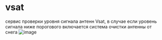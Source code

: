 # vsat

сервис проверки уровня сигнала антенн Vsat, в случае если уровень сигнала ниже порогового включается система очистки антенны от снега
![image](https://user-images.githubusercontent.com/57046083/221288055-4dc3c441-8057-4255-b0f9-df19e0953d8d.png)
